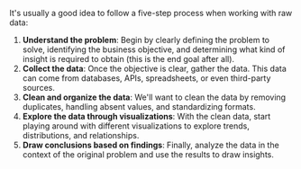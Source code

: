 It's usually a good idea to follow a five-step process when working with raw data:

1. **Understand the problem**: Begin by clearly defining the problem to solve, identifying the business objective, and determining what kind of insight is required to obtain (this is the end goal after all).  
2. **Collect the data**: Once the objective is clear, gather the data. This data can come from databases, APIs, spreadsheets, or even third-party sources.  
3. **Clean and organize the data**: We'll want to clean the data by removing duplicates, handling absent values, and standardizing formats.  
4. **Explore the data through visualizations**: With the clean data, start playing around with different visualizations to explore trends, distributions, and relationships.   
5. **Draw conclusions based on findings**: Finally, analyze the data in the context of the original problem and use the results to draw insights. 